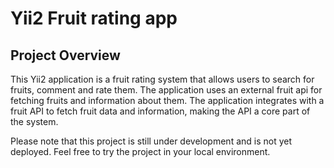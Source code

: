 # Yii2 Fruit rating app

## Project Overview
This Yii2 application is a fruit rating system that allows users to search for fruits, comment and rate them.
The application uses an external fruit api for fetching fruits and information about them. The application integrates with a fruit API to fetch fruit data and information, making the API a core part of the system.

Please note that this project is still under development and is not yet deployed. Feel free to try the project in your local environment.

